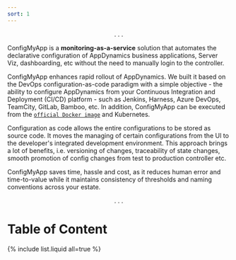 ```yaml
---
sort: 1
---
```


<center>. . .</center>

ConfigMyApp is a <b>monitoring-as-a-service</b> solution that automates the declarative configuration of AppDynamics business applications, Server Viz, dashboarding, etc without the need to manually login to the controller. 

ConfigMyApp enhances rapid rollout of AppDynamics.  We built it based on the DevOps configuration-as-code paradigm with a simple objective - the ability to configure AppDynamics from your Continuous Integration and Deployment (CI/CD) platform - such as Jenkins, Harness, Azure DevOps, TeamCity, GitLab, Bamboo, etc. In addition, ConfigMyApp can be executed from the <a href="https://appdynamics.github.io/ConfigMyApp/integrations/2-docker.html">`official Docker image`</a> and Kubernetes. 

Configuration as code allows the entire configurations to be stored as source code.  It moves the managing of certain configurations from the UI to the developer's integrated development environment. This approach brings a lot of benefits, i.e. versioning of changes, traceability of state changes, smooth promotion of config changes from test to production controller etc. 

ConfigMyApp saves time, hassle and cost, as it reduces human error and time-to-value while it maintains consistency of thresholds and naming conventions across your estate.  

<center>. . .</center>

# Table of Content

{% include list.liquid all=true %}
